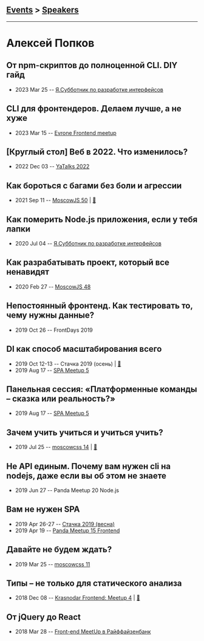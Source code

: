 ## [Events](../README.md) > [Speakers](../speakers.md)
---

# Алексей Попков

## От npm-скриптов до полноценной CLI. DIY гайд
- 2023 Mar 25 -- [Я.Субботник по разработке интерфейсов](https://www.youtube.com/watch?v=bB-R_lOlTLE&t=12834s)    
## CLI для фронтендеров. Делаем лучше, а не хуже
- 2023 Mar 15 -- [Evrone Frontend meetup](https://youtu.be/fGvA-e0OW9E)    
## [Круглый стол] Веб в 2022. Что изменилось?
- 2022 Dec 03 -- [YaTalks 2022](https://youtu.be/j2Uq-CxEfWI)    
## Как бороться с багами без боли и агрессии
- 2021 Sep 11 -- [MoscowJS 50](https://www.youtube.com/watch?v=50DmBnR0oLc)  | [:notebook:](https://drive.google.com/file/d/1GqQ8fJghf2IqkZiWalhTOjfJDtK2Bogi/view?usp=sharing)  
## Как померить Node.js приложения, если у тебя лапки
- 2020 Jul 04 -- [Я.Субботник по разработке интерфейсов](https://www.youtube.com/watch?v=Kbmqac6ieck)    
## Как разрабатывать проект, который все ненавидят
- 2020 Feb 27 -- [MoscowJS 48](https://www.youtube.com/watch?v=Lh9axOjbY7Q)    
## Непостоянный фронтенд. Как тестировать то, чему нужны данные?
- 2019 Oct 26 -- FrontDays 2019    
## DI как способ масштабирования всего
- 2019 Oct 12-13 -- Стачка 2019 (осень)  | [:notebook:](https://nastachku.ru/images/companies/1/archives_presentation/inno_2019/frontend/Popkov.pdf)  
- 2019 Aug 17 -- [SPA Meetup 5](https://www.youtube.com/watch?v=UgCCksb0VdM)    
## Панельная сессия: «Платформенные команды – сказка или реальность?»
- 2019 Aug 17 -- [SPA Meetup 5](https://www.youtube.com/watch?v=mEpwFo4R43w)    
## Зачем учить учиться и учиться учить?
- 2019 Jul 25 -- [moscowcss 14](https://www.youtube.com/watch?v=_XczxtpLxQ0)  | [:notebook:](https://drive.google.com/file/d/1fVloeMvYICP1ZJJzGcaYiYQbpKARCO3U/view)  
## Не API единым. Почему вам нужен cli на nodejs, даже если вы об этом не знаете
- 2019 Jun 27 -- Panda Meetup 20 Node.js    
## Вам не нужен SPA
- 2019 Apr 26-27 -- [Стачка 2019 (весна)](https://www.youtube.com/watch?v=LsGqLWXvMN8)    
- 2019 Apr 19 -- [Panda Meetup 15 Frontend](https://www.youtube.com/watch?v=S1jv4o759gg)    
## Давайте не будем ждать?
- 2019 Mar 25 -- [moscowcss 11](https://www.youtube.com/watch?v=ijZTu7aVJtg)    
## Типы – не только для статического анализа
- 2018 Dec 08 -- [Krasnodar Frontend: Meetup 4](https://www.youtube.com/watch?v=Rkb4HVbZ03Q)  | [:notebook:](https://yadi.sk/i/0glnD32Hfpf3KQ)  
## От jQuery до React
- 2018 Mar 28 -- [Front-end MeetUp в Райффайзенбанк](https://youtu.be/5zPbydsnLoE?t=29m56s)    
